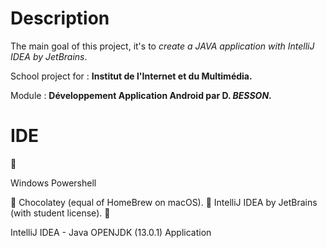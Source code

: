 # Description

The main goal of this project, it's to <i>create a JAVA application with IntelliJ IDEA by JetBrains</i>.

School project for : <b>Institut de l'Internet et du Multimédia.</b>

Module : <b>Développement Application Android par D. <i>BESSON</i>.</b>

# IDE

🔹 <div class="text-blue mb-2">
  Windows Powershell
   </div>
🔸 Chocolatey (equal of HomeBrew on macOS).
🔹 IntelliJ IDEA by JetBrains (with student license).
🔸 

 IntelliJ IDEA - Java OPENJDK (13.0.1) Application
